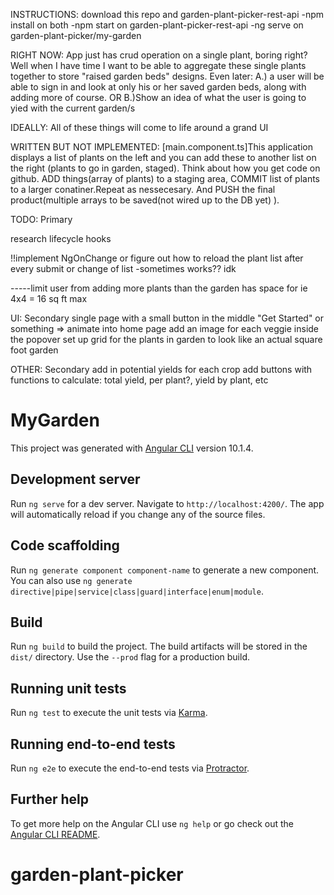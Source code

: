 INSTRUCTIONS: download this repo and garden-plant-picker-rest-api
-npm install on both
-npm start on garden-plant-picker-rest-api
-ng serve on garden-plant-picker/my-garden


RIGHT NOW: App just has crud operation on a single plant, boring right? Well when I have time I want to be able to aggregate these single plants together to store "raised garden beds" designs. Even later: A.) a user will be able to sign in and look at only his or her saved garden beds, along with adding more of course. OR B.)Show an idea of what the user is going to yied with the current garden/s

IDEALLY: All of these things will come to life around a grand UI

WRITTEN BUT NOT IMPLEMENTED: [main.component.ts]This application displays a list of plants on the left and you can add these to another list on the right (plants to go in garden, staged). Think about how you get code on github. ADD things(array of plants) to a staging area, COMMIT list of plants to a larger conatiner.Repeat as nessecesary. And PUSH the final product(multiple arrays to be saved(not wired up to the DB yet) ).


TODO: Primary

  research lifecycle hooks

  !!implement NgOnChange or figure out how to reload the plant list after every submit or change of list -sometimes works?? idk

  -----limit user from adding more plants than the garden has space for ie 4x4 = 16 sq ft max
  

UI: Secondary
   single page with a small button in the middle "Get Started" or something
   => animate into home page
   add an image for each veggie inside the popover
   set up grid for the plants in garden to look like an actual square foot garden
   
OTHER: Secondary
  add in potential yields for each crop
  add buttons with functions to calculate: total yield, per plant?, yield by plant, etc








# MyGarden

This project was generated with [Angular CLI](https://github.com/angular/angular-cli) version 10.1.4.

## Development server

Run `ng serve` for a dev server. Navigate to `http://localhost:4200/`. The app will automatically reload if you change any of the source files.

## Code scaffolding

Run `ng generate component component-name` to generate a new component. You can also use `ng generate directive|pipe|service|class|guard|interface|enum|module`.

## Build

Run `ng build` to build the project. The build artifacts will be stored in the `dist/` directory. Use the `--prod` flag for a production build.

## Running unit tests

Run `ng test` to execute the unit tests via [Karma](https://karma-runner.github.io).

## Running end-to-end tests

Run `ng e2e` to execute the end-to-end tests via [Protractor](http://www.protractortest.org/).

## Further help

To get more help on the Angular CLI use `ng help` or go check out the [Angular CLI README](https://github.com/angular/angular-cli/blob/master/README.md).
# garden-plant-picker

